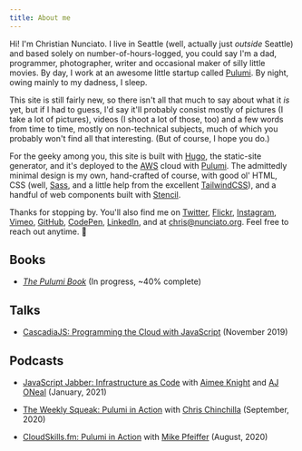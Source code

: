 ```yaml
---
title: About me
---
```


Hi! I'm Christian Nunciato. I live in Seattle (well, actually just _outside_ Seattle) and based solely on number-of-hours-logged, you could say I'm a dad, programmer, photographer, writer and occasional maker of silly little movies. By day, I work at an awesome little startup called [Pulumi](https://pulumi.com/). By night, owing mainly to my dadness, I sleep.

This site is still fairly new, so there isn't all that much to say about what it _is_ yet, but if I had to guess, I'd say it'll probably consist mostly of pictures (I take a lot of pictures), videos (I shoot a lot of those, too) and a few words from time to time, mostly on non-technical subjects, much of which you probably won't find all that interesting. (But of course, I hope you do.)

For the geeky among you, this site is built with [Hugo](https://gohugo.io/), the static-site generator, and it's deployed to the [AWS](https://aws.amazon.com/) cloud with [Pulumi](https://pulumi.io/). The admittedly minimal design is my own, hand-crafted of course, with good ol' HTML, CSS (well, [Sass](https://sass-lang.com/), and a little help from the excellent [TailwindCSS](https://tailwindcss.com/)), and a handful of web components built with [Stencil](https://stenciljs.com/).

Thanks for stopping by. You'll also find me on [Twitter](https://twitter.com/cnunciato), [Flickr](https://www.flickr.com/photos/cnunciato), [Instagram](https://www.instagram.com/cnunciato), [Vimeo](https://vimeo.com/cnunciato), [GitHub](https://github.com/cnunciato), [CodePen](https://codepen.io/cnunciato), [LinkedIn](https://linkedin.com/in/cnunciato), and at [chris@nunciato.org](mailto:chris@nunciato.org). Feel free to reach out anytime. 👋

## Books

-   [_The Pulumi Book_](https://thepulumibook.com) (In progress, ~40% complete)

## Talks

-   [CascadiaJS: Programming the Cloud with JavaScript](https://2019.cascadiajs.com/speakers/christian-nunciato) (November 2019)

## Podcasts

-   [JavaScript Jabber: Infrastructure as Code](https://devchat.tv/js-jabber/jsj-466-infrastructure-as-code-with-christian-nunciato/) with [Aimee Knight](https://twitter.com/Aimee_Knight) and [AJ ONeal](https://twitter.com/coolaj86) (January, 2021)

-   [The Weekly Squeak: Pulumi in Action](https://anchor.fm/theweeklysqueak/episodes/Christian-Nunciato---Pulumi-in-Action-ejngvd) with [Chris Chinchilla](https://twitter.com/ChrisChinch) (September, 2020)

-   [CloudSkills.fm: Pulumi in Action](https://cloudskills.io/blog/episode-088) with [Mike Pfeiffer](https://twitter.com/mike_pfeiffer) (August, 2020)
